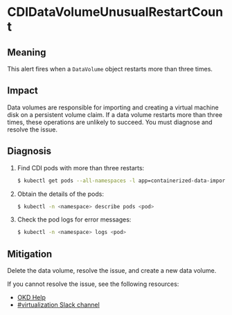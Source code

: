 # CDIDataVolumeUnusualRestartCount
<!-- Edited by apinnick, Nov 2022-->

## Meaning

This alert fires when a `DataVolume` object restarts more than three times.

## Impact

Data volumes are responsible for importing and creating a virtual machine disk
on a persistent volume claim. If a data volume restarts more than three times,
these operations are unlikely to succeed. You must diagnose and resolve the
issue.

## Diagnosis

1. Find CDI pods with more than three restarts:

   ```bash
   $ kubectl get pods --all-namespaces -l app=containerized-data-importer -o=jsonpath='{range .items[?(@.status.containerStatuses[0].restartCount>3)]}{.metadata.name}{"/"}{.metadata.namespace}{"\n"}'
   ```

2. Obtain the details of the pods:

   ```bash
   $ kubectl -n <namespace> describe pods <pod>
   ```

3. Check the pod logs for error messages:

   ```bash
   $ kubectl -n <namespace> logs <pod>
   ```

## Mitigation

Delete the data volume, resolve the issue, and create a new data volume.

<!--DS: If you cannot resolve the issue, log in to the
link:https://access.redhat.com[Customer Portal] and open a support case,
attaching the artifacts gathered during the Diagnosis procedure.-->
<!--USstart-->
If you cannot resolve the issue, see the following resources:

- [OKD Help](https://www.okd.io/help/)
- [#virtualization Slack channel](https://kubernetes.slack.com/channels/virtualization)
<!--USend-->
